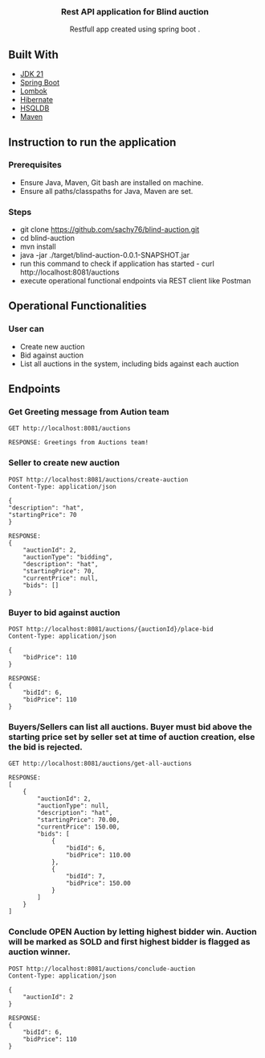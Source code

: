 <div id="top"></div>
<br />
<div align="center">
<h3 align="center">Rest API application for Blind auction</h3>
  <p align="center">
    Restfull app created using spring boot .
  </p>
</div>

## Built With
* [JDK 21](https://openjdk.org/projects/jdk/21/)
* [Spring Boot](https://spring.io/projects/spring-boot) 
* [Lombok](https://www.projectlombok.org/features/all)
* [Hibernate](https://hibernate.org/orm/documentation/)
* [HSQLDB](https://hsqldb.org/)
* [Maven](https://maven.apache.org/)

## Instruction to run the application
### Prerequisites
- Ensure Java, Maven, Git bash are installed on machine.
- Ensure all paths/classpaths for Java, Maven are set.
### Steps
- git clone https://github.com/sachy76/blind-auction.git
- cd blind-auction
- mvn install
- java -jar ./target/blind-auction-0.0.1-SNAPSHOT.jar
- run this command to check if application has started - curl http://localhost:8081/auctions
- execute operational functional endpoints via REST client like Postman

## Operational Functionalities
### User can 
- Create new auction
- Bid against auction
- List all auctions in the system, including bids against each auction

## Endpoints
### Get Greeting message from Aution team
```
GET http://localhost:8081/auctions

RESPONSE: Greetings from Auctions team!
```

### Seller to create new auction
```
POST http://localhost:8081/auctions/create-auction
Content-Type: application/json

{
"description": "hat",
"startingPrice": 70
}

RESPONSE:
{
    "auctionId": 2,
    "auctionType": "bidding",
    "description": "hat",
    "startingPrice": 70,
    "currentPrice": null,
    "bids": []
}
```

### Buyer to bid against auction
```
POST http://localhost:8081/auctions/{auctionId}/place-bid
Content-Type: application/json

{
    "bidPrice": 110
}

RESPONSE:
{
    "bidId": 6,
    "bidPrice": 110
}
```

### Buyers/Sellers can list all auctions. Buyer must bid above the starting price set by seller set at time of auction creation, else the bid is rejected.
```
GET http://localhost:8081/auctions/get-all-auctions

RESPONSE:
[
    {
        "auctionId": 2,
        "auctionType": null,
        "description": "hat",
        "startingPrice": 70.00,
        "currentPrice": 150.00,
        "bids": [
            {
                "bidId": 6,
                "bidPrice": 110.00
            },
            {
                "bidId": 7,
                "bidPrice": 150.00
            }
        ]
    }
]

```
### Conclude OPEN Auction by letting highest bidder win. Auction will be marked as SOLD and first highest bidder is flagged as auction winner.
```
POST http://localhost:8081/auctions/conclude-auction
Content-Type: application/json

{
    "auctionId": 2
}

RESPONSE:
{
    "bidId": 6,
    "bidPrice": 110
}
```

